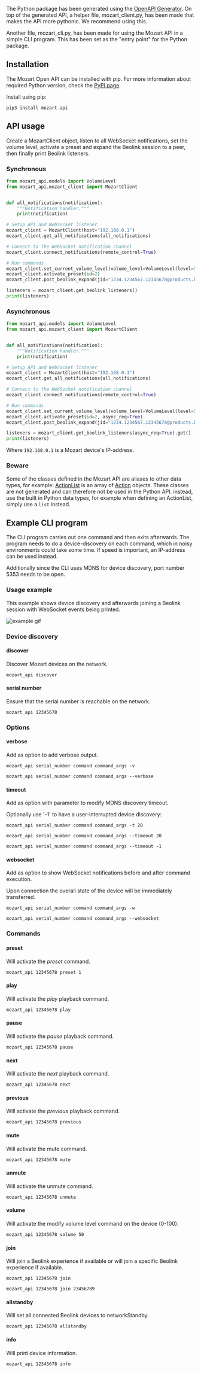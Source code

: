 The Python package has been generated using the [OpenAPI Generator](https:/openapi-generator.tech/). On top of the generated API, a helper file, mozart_client.py, has been made that makes the API more pythonic. We recommend using this.

Another file, mozart_cli.py, has been made for using the Mozart API in a simple CLI program. This has been set as the "entry point" for the Python package.

## Installation

The Mozart Open API can be installed with pip. For more information about required Python version, check the [PyPI page](https://pypi.org/project/mozart-api/).

Install using pip:

```terminal
pip3 install mozart-api
```

## API usage

Create a MozartClient object, listen to all WebSocket notifications, set the volume level, activate a preset and expand the Beolink session to a peer, then finally print Beolink listeners.

<!--
type: tab
title: Synchronous
-->

### Synchronous

<!-- title: "Synchronous API usage example"
lineNumbers: true
-->

```python
from mozart_api.models import VolumeLevel
from mozart_api.mozart_client import MozartClient


def all_notifications(notification):
    """Notification handler."""
    print(notification)

# Setup API and WebSocket listener
mozart_client = MozartClient(host="192.168.0.1")
mozart_client.get_all_notifications(all_notifications)

# Connect to the WebSocket notification channel
mozart_client.connect_notifications(remote_control=True)

# Run commands
mozart_client.set_current_volume_level(volume_level=VolumeLevel(level=50))
mozart_client.activate_preset(id=2)
mozart_client.post_beolink_expand(jid="1234.1234567.12345678@products.bang-olufsen.com")

listeners = mozart_client.get_beolink_listeners()
print(listeners)
```

<!--
type: tab
title: Asynchronous
-->

### Asynchronous

<!-- title: "Asynchronous API usage example"
lineNumbers: true
-->

```python
from mozart_api.models import VolumeLevel
from mozart_api.mozart_client import MozartClient


def all_notifications(notification):
    """Notification handler."""
    print(notification)

# Setup API and WebSocket listener
mozart_client = MozartClient(host="192.168.0.1")
mozart_client.get_all_notifications(all_notifications)

# Connect to the WebSocket notification channel
mozart_client.connect_notifications(remote_control=True)

# Run commands
mozart_client.set_current_volume_level(volume_level=VolumeLevel(level=50), async_req=True)
mozart_client.activate_preset(id=2, async_req=True)
mozart_client.post_beolink_expand(jid="1234.1234567.12345678@products.bang-olufsen.com", async_req=True)

listeners = mozart_client.get_beolink_listeners(async_req=True).get()
print(listeners)
```

<!-- type: tab-end -->

Where `192.168.0.1` is a Mozart device's IP-address.

### Beware
<!-- TODO: replace link with Github pages URL-->

Some of the classes defined in the Mozart API are aliases to other data types, for example: [ActionList](http://127.0.0.1:3000/docs/index.html#/schemas/ActionList) is an array of [Action](http://127.0.0.1:3000/docs/index.html#/schemas/Action) objects. These classes are not generated and can therefore not be used in the Python API. instead, use the built in Python data types, for example when defining an ActionList, simply use a `list` instead.

## Example CLI program

The CLI program carries out one command and then exits afterwards. The program needs to do a device-discovery on each command, which in noisy environments could take some time. If speed is important, an IP-address can be used instead.

Additionally since the CLI uses MDNS for device discovery, port number 5353 needs to be open.

### Usage example

This example shows device discovery and afterwards joining a Beolink session with WebSocket events being printed.

![example gif](/docs/discovery_join.gif)

### Device discovery

<!--
type: tab
title: Discover
-->

#### discover

Discover Mozart devices on the network.

```terminal
mozart_api discover
```

<!--
type: tab
title: Serial number
-->

#### serial number

Ensure that the serial number is reachable on the network.

```terminal
mozart_api 12345678
```

<!-- type: tab-end -->

### Options

<!--
type: tab
title: Verbose
-->

#### verbose

Add as option to add verbose output.

```terminal
mozart_api serial_number command command_args -v

mozart_api serial_number command command_args --verbose
```

<!--
type: tab
title: Timeout
-->

#### timeout

Add as option with parameter to modify MDNS discovery timeout.

Optionally use '-1' to have a user-interrupted device discovery:

```terminal
mozart_api serial_number command command_args -t 20

mozart_api serial_number command command_args --timeout 20

mozart_api serial_number command command_args --timeout -1
```

<!--
type: tab
title: WebSocket
-->

#### websocket

Add as option to show WebSocket notifications before and after command execution.

Upon connection the overall state of the device will be immediately transferred.

```terminal
mozart_api serial_number command command_args -w

mozart_api serial_number command command_args --websocket
```

<!-- type: tab-end -->

### Commands

<!--
type: tab
title: Playback
-->

#### preset

Will activate the _preset_ command.

```terminal
mozart_api 12345678 preset 1
```

#### play

Will activate the _play_ playback command.

```terminal
mozart_api 12345678 play
```

#### pause

Will activate the _pause_ playback command.

```terminal
mozart_api 12345678 pause
```

#### next

Will activate the _next_ playback command.

```terminal
mozart_api 12345678 next
```

#### previous

Will activate the _previous_ playback command.

```terminal
mozart_api 12345678 previous
```

<!--
type: tab
title: Volume
-->

#### mute

Will activate the mute command.

```terminal
mozart_api 12345678 mute
```

#### unmute

Will activate the unmute command.

```terminal
mozart_api 12345678 unmute
```

#### volume

Will activate the modify volume level command on the device (0-100).

```terminal
mozart_api 12345678 volume 50
```

<!--
type: tab
title: Beolink
-->

#### join

Will join a Beolink experience if available or will join a specific Beolink experience if available.

```terminal
mozart_api 12345678 join

mozart_api 12345678 join 23456789
```

#### allstandby

Will set all connected Beolink devices to networkStandby.

```terminal
mozart_api 12345678 allstandby
```

<!--
type: tab
title: Miscellaneous
-->

#### info

Will print device information.

```terminal
mozart_api 12345678 info
```

<!-- type: tab-end -->
